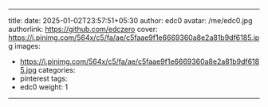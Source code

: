 
---
title: 
date: 2025-01-02T23:57:51+05:30
author: edc0
avatar: /me/edc0.jpg
authorlink: https://github.com/edczero
cover: https://i.pinimg.com/564x/c5/fa/ae/c5faae9f1e6669360a8e2a81b9df6185.jpg
images:
   - https://i.pinimg.com/564x/c5/fa/ae/c5faae9f1e6669360a8e2a81b9df6185.jpg
categories:
  - pinterest
tags:
  - edc0
weight: 1
---

<!--more-->

[](https://in.pinterest.com/pin/91901648640021238/)

	